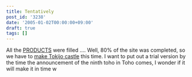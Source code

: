 ```yaml
---
title: Tentatively
post_id: '3238'
date: '2005-01-02T00:00:00+09:00'
draft: true
tags: []
---
```


All the [PRODUCTS](/category/products) were filled .... Well, 80% of the site was completed, so we have to [make Tokijo castle](https://danmaq.com/!/thA/) this time. I want to put out a trial version by the time the announcement of the ninth toho in Toho comes, I wonder if it will make it in time w
